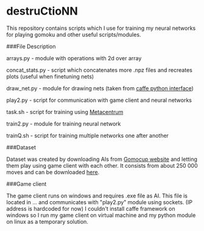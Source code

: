 # destruCtioNN

This repository contains scripts which I use for training my neural networks for playing gomoku and other useful scripts/modules.

###File Description

arrays.py - module with operations with 2d over array

concat_stats.py	- script which concatenates more .npz files and recreates plots (useful when finetuning nets)

draw_net.py	- module for drawing nets (taken from [caffe python interface](http://caffe.berkeleyvision.org/tutorial/interfaces.html))

play2.py - script for communication with game client and neural networks	

task.sh	- script for training using [Metacentrum](https://metavo.metacentrum.cz/en/)

train2.py - module for training neural network

trainQ.sh - script for training multiple networks one after another

###Dataset

Dataset was created by downloading AIs from [Gomocup website](http//:www.gomocup.org>) and letting them play using game client with each other. It consists from about 250 000 moves and can be downloaded [here](https://www.dropbox.com/s/atf2ts20nqeymno/boards2.npz?dl=0).

###Game client

The game client runs on windows and requires .exe file as AI. This file is located in ... and communicates with "play2.py" module using sockets. (IP address is hardcoded for now) I couldn't install caffe framework on windows so I run my game client on virtual machine and my python module on linux as a temporary solution.
